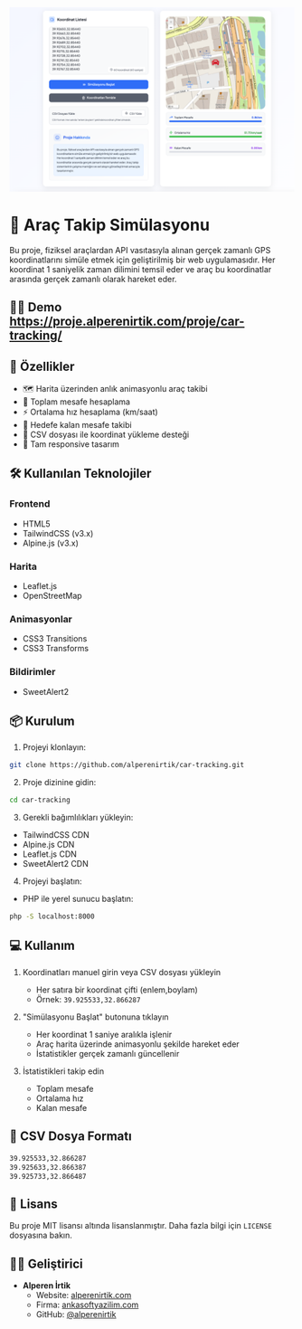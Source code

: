![img3](img3.png)

# 🚗 Araç Takip Simülasyonu

Bu proje, fiziksel araçlardan API vasıtasıyla alınan gerçek zamanlı GPS koordinatlarını simüle etmek için geliştirilmiş bir web uygulamasıdır. Her koordinat 1 saniyelik zaman dilimini temsil eder ve araç bu koordinatlar arasında gerçek zamanlı olarak hareket eder.

## 👨‍💻 Demo https://proje.alperenirtik.com/proje/car-tracking/


## 🚀 Özellikler

- 🗺️ Harita üzerinden anlık animasyonlu araç takibi
- 📏 Toplam mesafe hesaplama
- ⚡ Ortalama hız hesaplama (km/saat)
- 🎯 Hedefe kalan mesafe takibi
- 📁 CSV dosyası ile koordinat yükleme desteği
- 📱 Tam responsive tasarım

## 🛠️ Kullanılan Teknolojiler

### Frontend
- HTML5
- TailwindCSS (v3.x)
- Alpine.js (v3.x)

### Harita
- Leaflet.js
- OpenStreetMap

### Animasyonlar
- CSS3 Transitions
- CSS3 Transforms

### Bildirimler
- SweetAlert2

## 📦 Kurulum

1. Projeyi klonlayın:
```bash
git clone https://github.com/alperenirtik/car-tracking.git
```

2. Proje dizinine gidin:
```bash
cd car-tracking
```

3. Gerekli bağımlılıkları yükleyin:
- TailwindCSS CDN
- Alpine.js CDN
- Leaflet.js CDN
- SweetAlert2 CDN

4. Projeyi başlatın:
- PHP ile yerel sunucu başlatın:
```bash
php -S localhost:8000
```

## 💻 Kullanım

1. Koordinatları manuel girin veya CSV dosyası yükleyin
   - Her satıra bir koordinat çifti (enlem,boylam)
   - Örnek: `39.925533,32.866287`

2. "Simülasyonu Başlat" butonuna tıklayın
   - Her koordinat 1 saniye aralıkla işlenir
   - Araç harita üzerinde animasyonlu şekilde hareket eder
   - İstatistikler gerçek zamanlı güncellenir

3. İstatistikleri takip edin
   - Toplam mesafe
   - Ortalama hız
   - Kalan mesafe

## 📄 CSV Dosya Formatı

```csv
39.925533,32.866287
39.925633,32.866387
39.925733,32.866487
```

## 📝 Lisans

Bu proje MIT lisansı altında lisanslanmıştır. Daha fazla bilgi için `LICENSE` dosyasına bakın.

## 👨‍💻 Geliştirici

- **Alperen İrtik**
  - Website: [alperenirtik.com](https://www.alperenirtik.com)
  - Firma: [ankasoftyazilim.com](https://www.ankasoftyazilim.com)
  - GitHub: [@alperenirtik](https://github.com/alperenirtik) 
